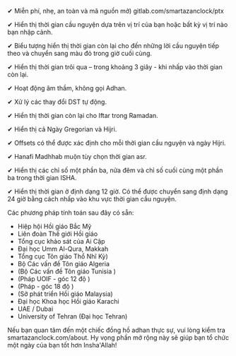 ﻿✔ Miễn phí, nhẹ, an toàn và mã nguồn mở) gitlab.com/smartazanclock/ptx

✔ Hiển thị thời gian cầu nguyện dựa trên vị trí của bạn hoặc bất kỳ vị trí nào bạn nhập cảnh.

✔ Biểu tượng hiển thị thời gian còn lại cho đến những lời cầu nguyện tiếp theo và chuyển sang màu đỏ trong giờ cuối cùng.

✔ Hiển thị thời gian trôi qua – trong khoảng 3 giây - khi nhấp vào thời gian còn lại.

✔ Hoạt động âm thầm, không gọi Adhan.

✔ Xử lý các thay đổi DST tự động.

✔ Hiển thị thời gian còn lại cho Iftar trong Ramadan.

✔ Hiển thị cả Ngày Gregorian và Hijri.

✔ Offsets có thể được xác định cho mỗi thời gian cầu nguyện và ngày Hijri.

✔ Hanafi Madhhab muộn tùy chọn thời gian asr.

✔ Hiển thị các chỉ số một phần ba, nửa đêm và chỉ số cuối cùng một phần ba trong thời gian ISHA.

✔ Hiển thị thời gian ở định dạng 12 giờ. Có thể được chuyển sang định dạng 24 giờ bằng cách nhấp vào khu vực thời gian cầu nguyện.

Các phương pháp tính toán sau đây có sẵn: 
- Hiệp hội Hồi giáo Bắc Mỹ
- Liên đoàn Thế giới Hồi giáo 
- Tổng cục khảo sát của Ai Cập 
- Đại học Umm Al-Qura, Makkah 
- Tổng cục Tôn giáo Thổ Nhĩ Kỳ)
- Bộ Các vấn đề Tôn giáo Algeria 
- (Bộ Các vấn đề Tôn giáo Tunisia )
- (Pháp UOIF - góc 12 độ )
- (Pháp - góc 18 độ )
- (Sở phát triển Hồi giáo Malaysia)
- Đại học Khoa học Hồi giáo Karachi
- UAE / Dubai
- University of Tehran (Đại học Tehran)

 Nếu bạn quan tâm đến một chiếc đồng hồ adhan thực sự, vui lòng kiểm tra smartazanclock.com/about.
Hy vọng phần mở rộng này sẽ giúp bạn tổ chức một ngày của bạn tốt hơn Insha'Allah!
